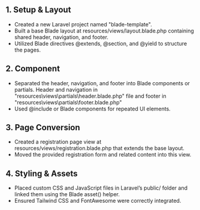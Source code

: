 
## 1. Setup & Layout
* Created a new Laravel project named "blade-template".
* Built a base Blade layout at resources/views/layout.blade.php containing shared header, navigation, and footer.
* Utilized Blade directives @extends, @section, and @yield to structure the pages.
## 2. Component
* Separated the header, navigation, and footer into Blade components or partials. Header and navigation in "resources\views\partials\header.blade.php" file and footer in "resources\views\partials\footer.blade.php"
* Used @include or Blade components for repeated UI elements.
## 3. Page Conversion
* Created a registration page view at resources/views/registration.blade.php that extends the base layout.
* Moved the provided registration form and related content into this view.
## 4. Styling & Assets
* Placed custom CSS and JavaScript files in Laravel’s public/ folder and linked them using the Blade asset() helper.
* Ensured Tailwind CSS and FontAwesome were correctly integrated.
